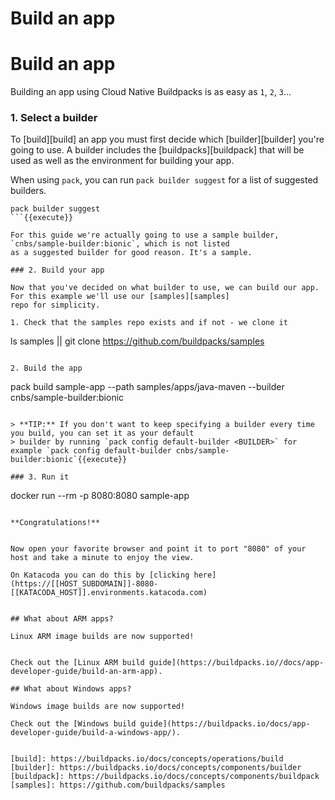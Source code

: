 # Build an app
# Build an app


Building an app using Cloud Native Buildpacks is as easy as `1`, `2`, `3`...

### 1. Select a builder

To [build][build] an app you must first decide which [builder][builder] you're going to use. A builder
includes the [buildpacks][buildpack] that will be used as well as the environment for building your
app.

When using `pack`, you can run `pack builder suggest` for a list of suggested builders.

```
pack builder suggest
```{{execute}}

For this guide we're actually going to use a sample builder, `cnbs/sample-builder:bionic`, which is not listed
as a suggested builder for good reason. It's a sample.

### 2. Build your app

Now that you've decided on what builder to use, we can build our app. For this example we'll use our [samples][samples]
repo for simplicity.

1. Check that the samples repo exists and if not - we clone it
```
ls samples || git clone https://github.com/buildpacks/samples
```{{execute}}

2. Build the app
```
pack build sample-app --path samples/apps/java-maven --builder cnbs/sample-builder:bionic
```{{execute}}

> **TIP:** If you don't want to keep specifying a builder every time you build, you can set it as your default
> builder by running `pack config default-builder <BUILDER>` for example `pack config default-builder cnbs/sample-builder:bionic`{{execute}}

### 3. Run it

```
docker run --rm -p 8080:8080 sample-app
```{{execute}}

**Congratulations!**


Now open your favorite browser and point it to port "8080" of your host and take a minute to enjoy the view.

On Katacoda you can do this by [clicking here](https://[[HOST_SUBDOMAIN]]-8080-[[KATACODA_HOST]].environments.katacoda.com)


## What about ARM apps?

Linux ARM image builds are now supported!


Check out the [Linux ARM build guide](https://buildpacks.io//docs/app-developer-guide/build-an-arm-app).

## What about Windows apps?

Windows image builds are now supported!

Check out the [Windows build guide](https://buildpacks.io/docs/app-developer-guide/build-a-windows-app/).


[build]: https://buildpacks.io/docs/concepts/operations/build
[builder]: https://buildpacks.io/docs/concepts/components/builder
[buildpack]: https://buildpacks.io/docs/concepts/components/buildpack
[samples]: https://github.com/buildpacks/samples